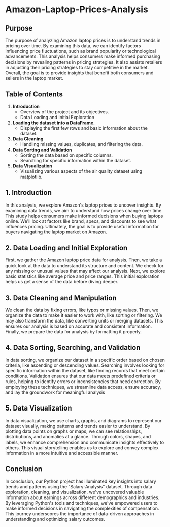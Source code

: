 # Amazon-Laptop-Prices-Analysis
## Purpose
The purpose of analyzing Amazon laptop prices is to understand trends in pricing over time. By examining this data, we can identify factors influencing price fluctuations, such as brand popularity or technological advancements. This analysis helps consumers make informed purchasing decisions by revealing patterns in pricing strategies. It also assists retailers in adjusting their pricing strategies to stay competitive in the market. Overall, the goal is to provide insights that benefit both consumers and sellers in the laptop market.

## Table of Contents
1. **Introduction**
   - Overview of the project and its objectives.
   - Data Loading and Initial Exploration
2. **Loading the dataset into a DataFrame.**
   - Displaying the first few rows and basic information about the dataset.
3. **Data Cleaning**
   - Handling missing values, duplicates, and filtering the data.
4. **Data Sorting and Validation**
   - Sorting the data based on specific columns.
   - Searching for specific information within the dataset.
5. **Data Visualization**
   - Visualizing various aspects of the air quality dataset using matplotlib.

## 1. Introduction

In this analysis, we explore Amazon's laptop prices to uncover insights. By examining data trends, we aim to understand how prices change over time. This study helps consumers make informed decisions when buying laptops online. We'll look at factors like brand, specs, and discounts to see what influences pricing. Ultimately, the goal is to provide useful information for buyers navigating the laptop market on Amazon.

## 2. Data Loading and Initial Exploration

First, we gather the Amazon laptop price data for analysis. Then, we take a quick look at the data to understand its structure and content. We check for any missing or unusual values that may affect our analysis. Next, we explore basic statistics like average price and price ranges. This initial exploration helps us get a sense of the data before diving deeper.

## 3. Data Cleaning and Manipulation

We clean the data by fixing errors, like typos or missing values. Then, we organize the data to make it easier to work with, like sorting or filtering. We may also transform the data, like converting units or merging datasets. This ensures our analysis is based on accurate and consistent information. Finally, we prepare the data for analysis by formatting it properly.

## 4. Data Sorting, Searching, and Validation
In data sorting, we organize our dataset in a specific order based on chosen criteria, like ascending or descending values. Searching involves looking for specific information within the dataset, like finding records that meet certain conditions. Validation ensures that our data meets predefined criteria or rules, helping to identify errors or inconsistencies that need correction. By employing these techniques, we streamline data access, ensure accuracy, and lay the groundwork for meaningful analysis

## 5. Data Visualization
In data visualization, we use charts, graphs, and diagrams to represent our dataset visually, making patterns and trends easier to understand. By plotting data points on graphs or maps, we can see relationships, distributions, and anomalies at a glance. Through colors, shapes, and labels, we enhance comprehension and communicate insights effectively to others. This visual storytelling enables us to explore and convey complex information in a more intuitive and accessible manner.

## Conclusion
In conclusion, our Python project has illuminated key insights into salary trends and patterns using the "Salary-Analysis" dataset. Through data exploration, cleaning, and visualization, we've uncovered valuable information about earnings across different demographics and industries. By leveraging Python's tools and techniques, we've empowered users to make informed decisions in navigating the complexities of compensation. This journey underscores the importance of data-driven approaches in understanding and optimizing salary outcomes.
